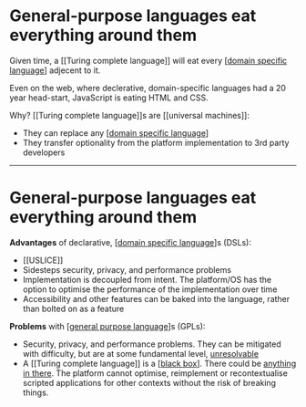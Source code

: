 # General-purpose languages eat everything around them

Given time, a [[Turing complete language]] will eat every [[domain specific language]] adjecent to it.


Even on the web, where declerative, domain-specific languages had a 20 year head-start, JavaScript is eating HTML and CSS.

Why? [[Turing complete language]]s are [[universal machines]]:
- They can replace any [[domain specific language]]
- They transfer optionality from the platform implementation to 3rd party developers

---
# General-purpose languages eat everything around them

**Advantages** of declarative, [[domain specific language]]s (DSLs):
- [[USLICE]]
- Sidesteps security, privacy, and performance problems
- Implementation is decoupled from intent. The platform/OS has the option to optimise the performance of the implementation over time
- Accessibility and other features can be baked into the language, rather than bolted on as a feature

**Problems** with [[general purpose language]]s (GPLs):
- Security, privacy, and performance problems. They can be mitigated with difficulty, but are at some fundamental level, [unresolvable](https://en.wikipedia.org/wiki/Halting_problem)
- A [[Turing complete language]] is a [[black box]]. There could be [anything in there](https://en.wikipedia.org/wiki/Universal_Turing_machine). The platform cannot optimise, reimplement or recontextualise scripted applications for other contexts without the risk of breaking things.


[//begin]: # "Autogenerated link references for markdown compatibility"
[domain specific language]: domain-specific-language "Domain Specific Language"
[general purpose language]: general-purpose-language "General-Purpose Language"
[black box]: black-box "Black Box"
[//end]: # "Autogenerated link references"